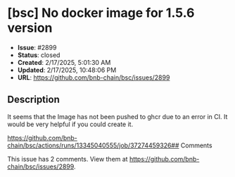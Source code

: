 # [bsc] No docker image for 1.5.6 version

- **Issue**: #2899
- **Status**: closed
- **Created**: 2/17/2025, 5:01:30 AM
- **Updated**: 2/17/2025, 10:48:06 PM
- **URL**: https://github.com/bnb-chain/bsc/issues/2899

## Description

It seems that the Image has not been pushed to ghcr due to an error in CI.
It would be very helpful if you could create it.

https://github.com/bnb-chain/bsc/actions/runs/13345040555/job/37274459326## Comments

This issue has 2 comments. View them at https://github.com/bnb-chain/bsc/issues/2899.

